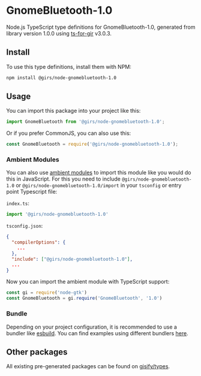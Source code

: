 
# GnomeBluetooth-1.0

Node.js TypeScript type definitions for GnomeBluetooth-1.0, generated from library version 1.0.0 using [ts-for-gir](https://github.com/gjsify/ts-for-gir) v3.0.3.


## Install

To use this type definitions, install them with NPM:
```bash
npm install @girs/node-gnomebluetooth-1.0
```

## Usage

You can import this package into your project like this:
```ts
import GnomeBluetooth from '@girs/node-gnomebluetooth-1.0';
```

Or if you prefer CommonJS, you can also use this:
```ts
const GnomeBluetooth = require('@girs/node-gnomebluetooth-1.0');
```

### Ambient Modules

You can also use [ambient modules](https://github.com/gjsify/ts-for-gir/tree/main/packages/cli#ambient-modules) to import this module like you would do this in JavaScript.
For this you need to include `@girs/node-gnomebluetooth-1.0` or `@girs/node-gnomebluetooth-1.0/import` in your `tsconfig` or entry point Typescript file:

`index.ts`:
```ts
import '@girs/node-gnomebluetooth-1.0'
```

`tsconfig.json`:
```json
{
  "compilerOptions": {
    ...
  },
  "include": ["@girs/node-gnomebluetooth-1.0"],
  ...
}
```

Now you can import the ambient module with TypeScript support: 

```ts
const gi = require('node-gtk')
const GnomeBluetooth = gi.require('GnomeBluetooth', '1.0')
```


### Bundle

Depending on your project configuration, it is recommended to use a bundler like [esbuild](https://esbuild.github.io/). You can find examples using different bundlers [here](https://github.com/gjsify/ts-for-gir/tree/main/examples).

## Other packages

All existing pre-generated packages can be found on [gjsify/types](https://github.com/gjsify/types).


